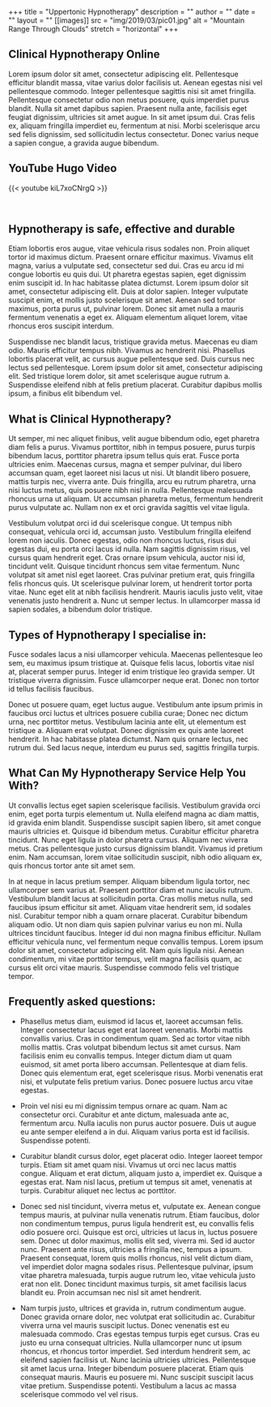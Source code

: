+++
title = "Uppertonic Hypnotherapy"
description = ""
author = ""
date = ""
layout = ""
[[images]]
  src = "img/2019/03/pic01.jpg"
  alt = "Mountain Range Through Clouds"
  stretch = "horizontal"
+++

## Clinical Hypnotherapy Online

Lorem ipsum dolor sit amet, consectetur adipiscing elit. Pellentesque efficitur blandit massa, vitae varius dolor facilisis ut. Aenean egestas nisi vel pellentesque commodo. Integer pellentesque sagittis nisi sit amet fringilla.
Pellentesque consectetur odio non metus posuere, quis imperdiet purus blandit. Nulla sit amet dapibus sapien. Praesent nulla ante, facilisis eget feugiat dignissim, ultricies sit amet augue. In sit amet ipsum dui.
Cras felis ex, aliquam fringilla imperdiet eu, fermentum at nisi. Morbi scelerisque arcu sed felis dignissim, sed sollicitudin lectus consectetur. Donec varius neque a sapien congue, a gravida augue bibendum.

## YouTube Hugo Video

{{< youtube kiL7xoCNrgQ >}}

<br>


## Hypnotherapy is safe, effective and durable
Etiam lobortis eros augue, vitae vehicula risus sodales non. Proin aliquet tortor id maximus dictum. Praesent ornare efficitur maximus. Vivamus elit magna, varius a vulputate sed, consectetur sed dui. Cras eu arcu id mi congue lobortis eu quis dui. Ut pharetra egestas sapien, eget dignissim enim suscipit id. In hac habitasse platea dictumst. Lorem ipsum dolor sit amet, consectetur adipiscing elit. Duis at dolor sapien. Integer vulputate suscipit enim, et mollis justo scelerisque sit amet. Aenean sed tortor maximus, porta purus ut, pulvinar lorem. Donec sit amet nulla a mauris fermentum venenatis a eget ex. Aliquam elementum aliquet lorem, vitae rhoncus eros suscipit interdum.

Suspendisse nec blandit lacus, tristique gravida metus. Maecenas eu diam odio. Mauris efficitur tempus nibh. Vivamus ac hendrerit nisi. Phasellus lobortis placerat velit, ac cursus augue pellentesque sed. Duis cursus nec lectus sed pellentesque. Lorem ipsum dolor sit amet, consectetur adipiscing elit. Sed tristique lorem dolor, sit amet scelerisque augue rutrum a. Suspendisse eleifend nibh at felis pretium placerat. Curabitur dapibus mollis ipsum, a finibus elit bibendum vel.

## What is Clinical Hypnotherapy?
Ut semper, mi nec aliquet finibus, velit augue bibendum odio, eget pharetra diam felis a purus. Vivamus porttitor, nibh in tempus posuere, purus turpis bibendum lacus, porttitor pharetra ipsum tellus quis erat. Fusce porta ultricies enim. Maecenas cursus, magna et semper pulvinar, dui libero accumsan quam, eget laoreet nisi lacus ut nisi. Ut blandit libero posuere, mattis turpis nec, viverra ante. Duis fringilla, arcu eu rutrum pharetra, urna nisi luctus metus, quis posuere nibh nisl in nulla. Pellentesque malesuada rhoncus urna ut aliquam. Ut accumsan pharetra metus, fermentum hendrerit purus vulputate ac. Nullam non ex et orci gravida sagittis vel vitae ligula.

Vestibulum volutpat orci id dui scelerisque congue. Ut tempus nibh consequat, vehicula orci id, accumsan justo. Vestibulum fringilla eleifend lorem non iaculis. Donec egestas, odio non rhoncus luctus, risus dui egestas dui, eu porta orci lacus id nulla. Nam sagittis dignissim risus, vel cursus quam hendrerit eget. Cras ornare ipsum vehicula, auctor nisi id, tincidunt velit. Quisque tincidunt rhoncus sem vitae fermentum. Nunc volutpat sit amet nisl eget laoreet. Cras pulvinar pretium erat, quis fringilla felis rhoncus quis. Ut scelerisque pulvinar lorem, ut hendrerit tortor porta vitae. Nunc eget elit at nibh facilisis hendrerit. Mauris iaculis justo velit, vitae venenatis justo hendrerit a. Nunc ut semper lectus. In ullamcorper massa id sapien sodales, a bibendum dolor tristique.

## Types of Hypnotherapy I specialise in:
Fusce sodales lacus a nisi ullamcorper vehicula. Maecenas pellentesque leo sem, eu maximus ipsum tristique at. Quisque felis lacus, lobortis vitae nisl at, placerat semper purus. Integer id enim tristique leo gravida semper. Ut tristique viverra dignissim. Fusce ullamcorper neque erat. Donec non tortor id tellus facilisis faucibus.

Donec ut posuere quam, eget luctus augue. Vestibulum ante ipsum primis in faucibus orci luctus et ultrices posuere cubilia curae; Donec nec dictum urna, nec porttitor metus. Vestibulum lacinia ante elit, ut elementum est tristique a. Aliquam erat volutpat. Donec dignissim ex quis ante laoreet hendrerit. In hac habitasse platea dictumst. Nam quis ornare lectus, nec rutrum dui. Sed lacus neque, interdum eu purus sed, sagittis fringilla turpis.

## What Can My Hypnotherapy Service Help You With?
Ut convallis lectus eget sapien scelerisque facilisis. Vestibulum gravida orci enim, eget porta turpis elementum ut. Nulla eleifend magna ac diam mattis, id gravida enim blandit. Suspendisse suscipit sapien libero, sit amet congue mauris ultricies et. Quisque id bibendum metus. Curabitur efficitur pharetra tincidunt. Nunc eget ligula in dolor pharetra cursus. Aliquam nec viverra metus. Cras pellentesque justo cursus dignissim blandit. Vivamus id pretium enim. Nam accumsan, lorem vitae sollicitudin suscipit, nibh odio aliquam ex, quis rhoncus tortor ante sit amet sem.

In at neque in lacus pretium semper. Aliquam bibendum ligula tortor, nec ullamcorper sem varius at. Praesent porttitor diam et nunc iaculis rutrum. Vestibulum blandit lacus at sollicitudin porta. Cras mollis metus nulla, sed faucibus ipsum efficitur sit amet. Aliquam vitae hendrerit sem, id sodales nisl. Curabitur tempor nibh a quam ornare placerat. Curabitur bibendum aliquam odio. Ut non diam quis sapien pulvinar varius eu non mi. Nulla ultrices tincidunt faucibus. Integer id dui non magna finibus efficitur. Nullam efficitur vehicula nunc, vel fermentum neque convallis tempus. Lorem ipsum dolor sit amet, consectetur adipiscing elit. Nam quis ligula nisi. Aenean condimentum, mi vitae porttitor tempus, velit magna facilisis quam, ac cursus elit orci vitae mauris. Suspendisse commodo felis vel tristique tempor.

## Frequently asked questions:
* Phasellus metus diam, euismod id lacus et, laoreet accumsan felis. Integer consectetur lacus eget erat laoreet venenatis. Morbi mattis convallis varius. Cras in condimentum quam. Sed ac tortor vitae nibh mollis mattis. Cras volutpat bibendum lectus sit amet cursus. Nam facilisis enim eu convallis tempus. Integer dictum diam ut quam euismod, sit amet porta libero accumsan. Pellentesque at diam felis. Donec quis elementum erat, eget scelerisque risus. Morbi venenatis erat nisi, et vulputate felis pretium varius. Donec posuere luctus arcu vitae egestas.

* Proin vel nisi eu mi dignissim tempus ornare ac quam. Nam ac consectetur orci. Curabitur et ante dictum, malesuada ante ac, fermentum arcu. Nulla iaculis non purus auctor posuere. Duis ut augue eu ante semper eleifend a in dui. Aliquam varius porta est id facilisis. Suspendisse potenti.

* Curabitur blandit cursus dolor, eget placerat odio. Integer laoreet tempor turpis. Etiam sit amet quam nisi. Vivamus ut orci nec lacus mattis congue. Aliquam et erat dictum, aliquam justo a, imperdiet ex. Quisque a egestas erat. Nam nisl lacus, pretium ut tempus sit amet, venenatis at turpis. Curabitur aliquet nec lectus ac porttitor.

* Donec sed nisl tincidunt, viverra metus et, vulputate ex. Aenean congue tempus mauris, at pulvinar nulla venenatis rutrum. Etiam faucibus, dolor non condimentum tempus, purus ligula hendrerit est, eu convallis felis odio posuere orci. Quisque est orci, ultricies ut lacus in, luctus posuere sem. Donec ut dolor maximus, mollis elit sed, viverra mi. Sed id auctor nunc. Praesent ante risus, ultricies a fringilla nec, tempus a ipsum. Praesent consequat, lorem quis mollis rhoncus, nisl velit dictum diam, vel imperdiet dolor magna sodales risus. Pellentesque pulvinar, ipsum vitae pharetra malesuada, turpis augue rutrum leo, vitae vehicula justo erat non elit. Donec tincidunt maximus turpis, sit amet facilisis lacus blandit eu. Proin accumsan nec nisl sit amet hendrerit.

* Nam turpis justo, ultrices et gravida in, rutrum condimentum augue. Donec gravida ornare dolor, nec volutpat erat sollicitudin ac. Curabitur viverra urna vel mauris suscipit luctus. Donec venenatis est eu malesuada commodo. Cras egestas tempus turpis eget cursus. Cras eu justo eu urna consequat ultricies. Nulla ullamcorper nunc ut ipsum rhoncus, et rhoncus tortor imperdiet. Sed interdum hendrerit sem, ac eleifend sapien facilisis ut. Nunc lacinia ultricies ultricies. Pellentesque sit amet lacus urna. Integer bibendum posuere placerat. Etiam quis consequat mauris. Mauris eu posuere mi. Nunc suscipit suscipit lacus vitae pretium. Suspendisse potenti. Vestibulum a lacus ac massa scelerisque commodo vel vel risus.

